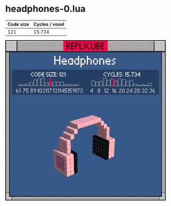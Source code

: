 # headphones-0.lua

| Code size | Cycles / voxel |
| --------- | -------------- |
| 121       | 15.734         |

![](headphones-0.png)
